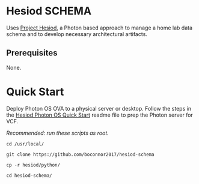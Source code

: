 # Hesiod SCHEMA
Uses [Project Hesiod](https://github.com/boconnor2017/hesiod), a Photon based approach to manage a home lab data schema and to develop necessary architectural artifacts.

## Prerequisites
None.

# Quick Start
Deploy Photon OS OVA to a physical server or desktop. Follow the steps in the [Hesiod Photon OS Quick Start](https://github.com/boconnor2017/hesiod/blob/main/photon/readme.md) readme file to prep the Photon server for VCF. 

*Recommended: run these scripts as root.*
```
cd /usr/local/
```
```
git clone https://github.com/boconnor2017/hesiod-schema
```
```
cp -r hesiod/python/
```
```
cd hesiod-schema/
```

